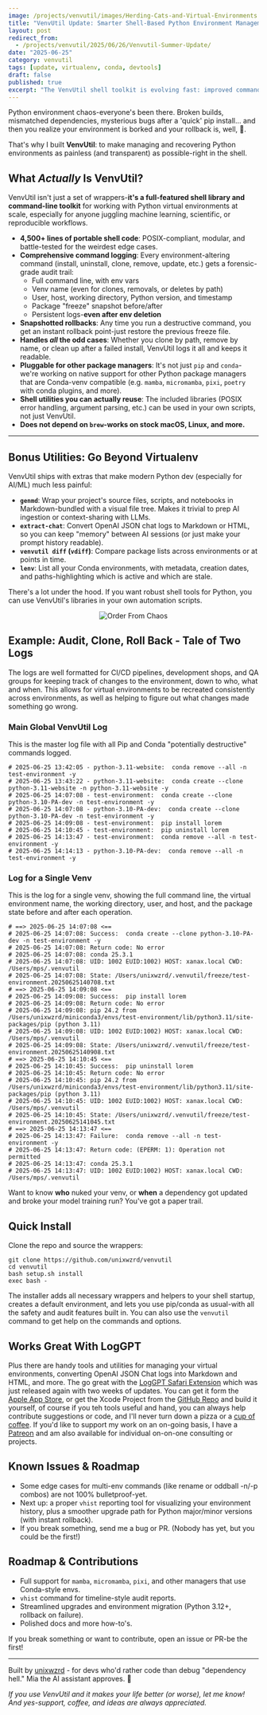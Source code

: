 ```yaml
---
image: /projects/venvutil/images/Herding-Cats-and-Virtual-Environments.png
title: "VenvUtil Update: Smarter Shell-Based Python Environment Management"
layout: post
redirect_from:
  - /projects/venvutil/2025/06/26/Venvutil-Summer-Update/
date: "2025-06-25"
category: venvutil
tags: [update, virtualenv, conda, devtools]
draft: false
published: true
excerpt: "The VenvUtil shell toolkit is evolving fast: improved command logging, smarter environment rollbacks, easier cloning, and real-world robustness for anyone working in Python on macOS or Linux."
---
```


Python environment chaos-everyone's been there. Broken builds, mismatched dependencies, mysterious bugs after a 'quick' pip install… and then you realize your environment is borked and your rollback is, well, 🤷.

That's why I built **VenvUtil**: to make managing and recovering Python environments as painless (and transparent) as possible-right in the shell.

## What *Actually* Is VenvUtil?

VenvUtil isn't just a set of wrappers-**it's a full-featured shell library and command-line toolkit** for working with Python virtual environments at scale, especially for anyone juggling machine learning, scientific, or reproducible workflows.

- **4,500+ lines of portable shell code**: POSIX-compliant, modular, and battle-tested for the weirdest edge cases.
- **Comprehensive command logging**: Every environment-altering command (install, uninstall, clone, remove, update, etc.) gets a forensic-grade audit trail:
    - Full command line, with env vars
    - Venv name (even for clones, removals, or deletes by path)
    - User, host, working directory, Python version, and timestamp
    - Package "freeze" snapshot before/after
    - Persistent logs-**even after env deletion**
- **Snapshotted rollbacks**: Any time you run a destructive command, you get an instant rollback point-just restore the previous freeze file.
- **Handles *all* the odd cases**: Whether you clone by path, remove by name, or clean up after a failed install, VenvUtil logs it all and keeps it readable.
- **Pluggable for other package managers**: It's not just `pip` and `conda`-we're working on native support for other Python package managers that are Conda-venv compatible (e.g. `mamba`, `micromamba`, `pixi`, `poetry` with conda plugins, and more).
- **Shell utilities you can actually reuse**: The included libraries (POSIX error handling, argument parsing, etc.) can be used in your own scripts, not just VenvUtil.
- **Does not depend on `brew`-works on stock macOS, Linux, and more.**

---

## Bonus Utilities: Go Beyond Virtualenv

VenvUtil ships with extras that make modern Python dev (especially for AI/ML) much less painful:
- **`genmd`**: Wrap your project's source files, scripts, and notebooks in Markdown-bundled with a visual file tree. Makes it trivial to prep AI ingestion or context-sharing with LLMs.
- **`extract-chat`**: Convert OpenAI JSON chat logs to Markdown or HTML, so you can keep "memory" between AI sessions (or just make your prompt history readable).
- **`venvutil diff` (`vdiff`)**: Compare package lists across environments or at points in time.
- **`lenv`**: List all your Conda environments, with metadata, creation dates, and paths-highlighting which is active and which are stale.

There's a lot under the hood. If you want robust shell tools for Python, you can use VenvUtil's libraries in your own automation scripts.

<div style="text-align: center">
<img src="/projects/venvutil/images/Ordering_Venvs.png" alt="Order From Chaos">
</div>

## Example: Audit, Clone, Roll Back - Tale of Two Logs

The logs are well formatted for CI/CD pipelines, development shops, and QA groups for keeping track of changes to the environment, down to who, what and when. This allows for virtual environments to be recreated consistently across environments, as well as helping to figure out what changes made something go wrong.

### Main Global VenvUtil Log
This is the master log file with all Pip and Conda "potentially destructive" commands logged.

```
# 2025-06-25 13:42:05 - python-3.11-website:  conda remove --all -n test-environment -y
# 2025-06-25 13:43:22 - python-3.11-website:  conda create --clone python-3.11-website -n python-3.11-website -y
# 2025-06-25 14:07:08 - test-environment:  conda create --clone python-3.10-PA-dev -n test-environment -y
# 2025-06-25 14:07:08 - python-3.10-PA-dev:  conda create --clone python-3.10-PA-dev -n test-environment -y
# 2025-06-25 14:09:08 - test-environment:  pip install lorem
# 2025-06-25 14:10:45 - test-environment:  pip uninstall lorem
# 2025-06-25 14:13:47 - test-environment:  conda remove --all -n test-environment -y
# 2025-06-25 14:14:13 - python-3.10-PA-dev:  conda remove --all -n test-environment -y
```

### Log for a Single Venv

This is the log for a single venv, showing the full command line, the virtual environment name, the working directory, user, and host, and the package state before and after each operation.

```
# ==> 2025-06-25 14:07:08 <==
# 2025-06-25 14:07:08: Success:  conda create --clone python-3.10-PA-dev -n test-environment -y
# 2025-06-25 14:07:08: Return code: No error
# 2025-06-25 14:07:08: conda 25.3.1
# 2025-06-25 14:07:08: UID: 1002 EUID:1002) HOST: xanax.local CWD: /Users/mps/.venvutil
# 2025-06-25 14:07:08: State: /Users/unixwzrd/.venvutil/freeze/test-environment.20250625140708.txt
# ==> 2025-06-25 14:09:08 <==
# 2025-06-25 14:09:08: Success:  pip install lorem
# 2025-06-25 14:09:08: Return code: No error
# 2025-06-25 14:09:08: pip 24.2 from /Users/unixwzrd/miniconda3/envs/test-environment/lib/python3.11/site-packages/pip (python 3.11)
# 2025-06-25 14:09:08: UID: 1002 EUID:1002) HOST: xanax.local CWD: /Users/mps/.venvutil
# 2025-06-25 14:09:08: State: /Users/unixwzrd/.venvutil/freeze/test-environment.20250625140908.txt
# ==> 2025-06-25 14:10:45 <==
# 2025-06-25 14:10:45: Success:  pip uninstall lorem
# 2025-06-25 14:10:45: Return code: No error
# 2025-06-25 14:10:45: pip 24.2 from /Users/unixwzrd/miniconda3/envs/test-environment/lib/python3.11/site-packages/pip (python 3.11)
# 2025-06-25 14:10:45: UID: 1002 EUID:1002) HOST: xanax.local CWD: /Users/mps/.venvutil
# 2025-06-25 14:10:45: State: /Users/unixwzrd/.venvutil/freeze/test-environment.20250625141045.txt
# ==> 2025-06-25 14:13:47 <==
# 2025-06-25 14:13:47: Failure:  conda remove --all -n test-environment -y
# 2025-06-25 14:13:47: Return code: (EPERM: 1): Operation not permitted
# 2025-06-25 14:13:47: conda 25.3.1
# 2025-06-25 14:13:47: UID: 1002 EUID:1002) HOST: xanax.local CWD: /Users/mps/.venvutil
```

Want to know **who** nuked your venv, or **when** a dependency got updated and broke your model training run? You've got a paper trail.


## Quick Install

Clone the repo and source the wrappers:

```
git clone https://github.com/unixwzrd/venvutil
cd venvutil
bash setup.sh install
exec bash -
```

The installer adds all necessary wrappers and helpers to your shell startup, creates a default environment, and lets you use pip/conda as usual-with all the safety and audit features built in. You can also use the `venvutil` command to get help on the commands and options.

## Works Great With LogGPT

Plus there are handy tools and utilities for managing your virtual environments, converting OpenAI JSON Chat logs into Markdown and HTML, and more. The go great with the [LogGPT Safari Extension](/projects/LogGPT/) which was just released again with two weeks of updates. You can get it form the [Apple App Store](https://apps.apple.com/us/app/loggpt/id6743342693?mt=12), or get the Xcode Project from the [GitHub Repo](https://github.com/unixwzrd/LogGPT) and build it yourself, of course if you teh tools useful and hand, you can always help contribute suggestions or code, and I'll never turn down a pizza or a [cup of coffee](https://www.ko-fi.com/unixwzrd). If you'd like to support my work on an on-going basis, I have a [Patreon](https://www.patreon.com/unixwzrd) and am also available for individual on-on-one consulting or projects.

## Known Issues & Roadmap

- Some edge cases for multi-env commands (like rename or oddball -n/-p combos) are not 100% bulletproof-yet.
- Next up: a proper `vhist` reporting tool for visualizing your environment history, plus a smoother upgrade path for Python major/minor versions (with instant rollback).
- If you break something, send me a bug or PR. (Nobody has yet, but you could be the first!)

## Roadmap & Contributions

- Full support for `mamba`, `micromamba`, `pixi`, and other managers that use Conda-style envs.
- `vhist` command for timeline-style audit reports.
- Streamlined upgrades and environment migration (Python 3.12+, rollback on failure).
- Polished docs and more how-to's.

If you break something or want to contribute, open an issue or PR-be the first!

---

Built by [unixwzrd](https://unixwzrd.ai) - for devs who'd rather code than debug "dependency hell." Mia the AI assistant approves. 🐾

*If you use VenvUtil and it makes your life better (or worse), let me know! And yes-support, coffee, and ideas are always appreciated.*